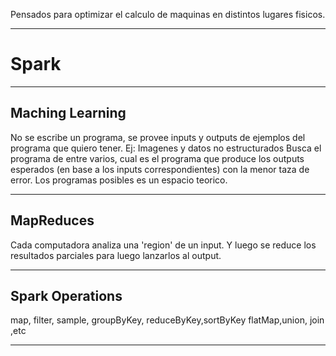 Pensados para optimizar el calculo de maquinas en distintos lugares fisicos.

---
# Spark
---
## Maching Learning

No se escribe un programa, se provee inputs y outputs de ejemplos del programa que quiero tener.
Ej: Imagenes y datos no estructurados
Busca el programa de entre varios, cual es el programa que produce los outputs esperados (en base a los inputs correspondientes) con la menor taza de error.
Los programas posibles es un espacio teorico.

---
## MapReduces

Cada computadora analiza una 'region' de un input. Y luego se reduce los resultados parciales para luego lanzarlos al output.

---
## Spark Operations
map, filter, sample, groupByKey, reduceByKey,sortByKey
flatMap,union, join ,etc

---

